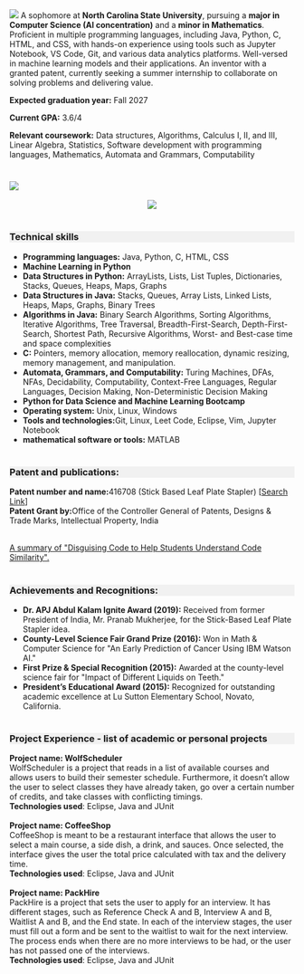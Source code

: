 
<img src="https://readme-typing-svg.herokuapp.com/?font=Righteous&size=25&vCenter=true&width=500&height=70&duration=4000&lines=I'm+Suyash+!+✨;"/>
A sophomore at <b>North Carolina State University</b>, pursuing a <b>major in Computer Science (AI concentration)</b> and a <b>minor in Mathematics</b>. Proficient in multiple programming languages, including Java, Python, C, HTML, and CSS, with hands-on experience using tools such as Jupyter Notebook, VS Code, Git, and various data analytics platforms. Well-versed in machine learning models and their applications. An inventor with a granted patent, currently seeking a summer internship to collaborate on solving problems and delivering value.
<p><b>Expected graduation year:</b> Fall 2027</p>
<p><b>Current GPA:</b> 3.6/4</p>
<p>
<b>Relevant coursework:</b>
Data structures, Algorithms, Calculus I, II, and III, Linear Algebra, Statistics, Software development with programming languages, Mathematics, Automata and Grammars, Computability
</p>

<h1></h1>
<p align="center">
<a href="#">
    <img src="https://skillicons.dev/icons?i=c,python,java,github,html,css,js,ts,vscode&theme=light&perline=10" style="display: block; margin: auto;" />
</a>
<br>
<a href="#"><img src="https://skillicons.dev/icons?i=figma,idea,java" /></a>
</p>

<h1></h1>
<h3 style="background-color: #f1f1f1; print-color-adjust: exact; -webkit-print-color-adjust: exact;">Technical skills</h3>
<ul class="no-bullets">
<li><b>Programming languages:</b> Java, Python, C, HTML, CSS</li>
<li><b>Machine Learning in Python</b></li>
<li><b>Data Structures in Python:</b> ArrayLists, Lists, List Tuples, Dictionaries, Stacks, Queues, Heaps, Maps, Graphs</li>
<li><b>Data Structures in Java:</b> Stacks, Queues, Array Lists, Linked Lists, Heaps, Maps, Graphs, Binary Trees</li>
<li><b>Algorithms in Java:</b> Binary Search Algorithms, Sorting Algorithms, Iterative Algorithms, Tree Traversal, Breadth-First-Search, Depth-First-Search, Shortest Path, Recursive Algorithms, Worst- and Best-case time and space complexities</li>
<li><b>C:</b> Pointers, memory allocation, memory reallocation, dynamic resizing, memory management, and manipulation.</li>
<li><b>Automata, Grammars, and Computability:</b> Turing Machines, DFAs, NFAs, Decidability, Computability, Context-Free Languages, Regular Languages, Decision Making, Non-Deterministic Decision Making</li>
<li><b>Python for Data Science and Machine Learning Bootcamp </b></li>
<li><b>Operating system:</b> Unix, Linux, Windows</li>
<li><b>Tools and technologies:</b>Git, Linux, Leet Code, Eclipse, Vim, Jupyter Notebook</li>
<li><b>mathematical software or tools:</b> MATLAB</li>
</ul>

<h1></h1>
<h3 style="background-color: #f1f1f1; print-color-adjust: exact; -webkit-print-color-adjust: exact;">Patent and publications:</h3>
<b>Patent number and name:</b>416708 (Stick Based Leaf Plate Stapler) [<a href="https://iprsearch.ipindia.gov.in/PublicSearch/PublicationSearch/Eregister" target="_blank" rel="noopener noreferrer">Search Link</a>]<br>
<b>Patent Grant by:</b>Office of the Controller General of Patents, Designs & Trade Marks, Intellectual Property, India<br>
<p>
<br>
<a href="https://www.linkedin.com/posts/suyash-patel-9246a4266_pdf-disguising-code-to-help-students-understand-activity-7228177049264295937-NqFP?utm_source=share&utm_medium=member_desktop&rcm=ACoAAAmKM3cBFMOcMb6Qawas6W6JgQaYJix3-XU" target="_blank" rel="noopener noreferrer">A summary of "Disguising Code to Help Students Understand Code Similarity".</a>
</p>
<h1></h1>
<h3 style="background-color: #f1f1f1; print-color-adjust: exact; -webkit-print-color-adjust: exact;">Achievements and Recognitions:</h3>
<ul class="no-bullets">
<li><b>Dr. APJ Abdul Kalam Ignite Award (2019):</b> Received from former President of India, Mr. Pranab Mukherjee, for the Stick-Based Leaf Plate Stapler idea.</li>
<li><b>County-Level Science Fair Grand Prize (2016):</b> Won in Math & Computer Science for "An Early Prediction of Cancer Using IBM Watson AI."</li>
<li><b>First Prize & Special Recognition (2015):</b> Awarded at the county-level science fair for "Impact of Different Liquids on Teeth."</li>
<li><b>President’s Educational Award (2015):</b> Recognized for outstanding academic excellence at Lu Sutton Elementary School, Novato, California.</li>
</ul>
<h1></h1>
<h3 style="background-color: #f1f1f1; print-color-adjust: exact; -webkit-print-color-adjust: exact;">Project Experience - list of academic or personal projects</h3>
<b>Project name: WolfScheduler</b><br>
WolfScheduler is a project that reads in a list of available courses and allows users to build their semester schedule. 
Furthermore, it doesn’t allow the user to select classes they have already taken, go over a certain number of credits, 
and take classes with conflicting timings.<br>
<b>Technologies used</b>: Eclipse, Java and JUnit<br><br>
<b>Project name: CoffeeShop</b><br>
CoffeeShop is meant to be a restaurant interface that allows the user to select a main course, a side dish, a drink, and sauces. 
Once selected, the interface gives the user the total price calculated with tax and the delivery time.<br>
<b>Technologies used</b>: Eclipse, Java and JUnit<br><br>
<b>Project name: PackHire</b><br>
PackHire is a project that sets the user to apply for an interview. It has different stages, such as Reference Check A and B, 
Interview A and B, Waitlist A and B, and the End state. In each of the interview stages, 
the user must fill out a form and be sent to the waitlist to wait for the next interview. 
The process ends when there are no more interviews to be had, or the user has not passed one of the interviews.<br>
<b>Technologies used</b>: Eclipse, Java and JUnit<br><br>	
